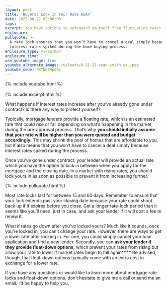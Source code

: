 ```yaml
---
layout: post
title: 'Buyers: Lock In Your Rate ASAP'
date: 2022-08-22 05:00:00
tags:
excerpt: You have options to safeguard yourself from fluctuating rates.
enclosure:
pullquote: >-
  A rate lock ensures that you won’t have to cancel a deal simply because
  interest rates spiked during the home-buying process.
enclosure_type: video/mp4
enclosure_time:
use_youtube_image: true
youtube_alternate_image: /uploads/8-21-22-ryan-smith-yt.jpeg
youtube_code: 8KTN6ZVpQOc
---
```

{% include youtube.html %}<br><br>{% include excerpt.html %}

What happens if interest rates increase after you’ve already gone under contract? Is there any way to protect yourself?

Typically, mortgage lenders provide a floating rate, which is an estimated rate that could rise or fall depending on what’s happening in the market, during the pre-approval process. That’s why **you should initially assume that your rate will be higher than you were quoted and budget accordingly.** This may shrink the pool of homes that are affordable to you, but it also means that you won’t have to cancel a deal simply because interest rates spiked during the process.

Once you’ve gone under contract, your lender will provide an actual rate which you have the option to lock in between when you apply for the mortgage and the closing date. In a market with rising rates, you should lock yours in as soon as possible to prevent it from increasing further.

{% include pullquote.html %}

Most rate locks last for between 15 and 60 days. Remember to ensure that your lock extends past your closing date because your rate could shoot back up if it expires before you close. Get a longer rate-lock period than it seems like you’ll need, just in case, and ask your lender if it will cost a fee to renew it.&nbsp;

What if rates go down after you’ve locked yours? Much like it sounds, once you’re locked in, you can’t change your rate. However, there are ways to get a lower rate after locking in. For one, you could simply cancel your loan application and find a new lender. Secondly, you can **ask your lender if they provide float-down options,** which prevent your rates from rising but allow your rate to lower if market rates begin to fall again**.** Be advised, though, that float-down options typically come with an extra cost in exchange for a lower rate.

If you have any questions or would like to learn more about mortgage rate locks and float-down options, don’t hesitate to give me a call or send me an email. I’d be happy to help you.

&nbsp;

&nbsp;

&nbsp;